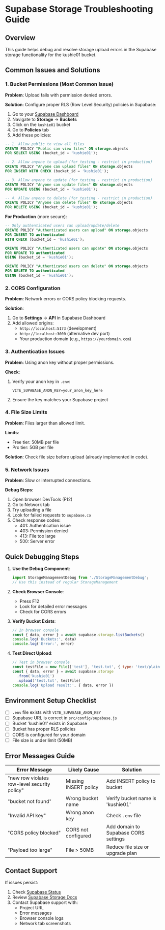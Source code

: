 # Supabase Storage Troubleshooting Guide

## Overview
This guide helps debug and resolve storage upload errors in the Supabase storage functionality for the kushie01 bucket.

## Common Issues and Solutions

### 1. Bucket Permissions (Most Common Issue)

**Problem**: Upload fails with permission denied errors.

**Solution**: Configure proper RLS (Row Level Security) policies in Supabase:

1. Go to your [Supabase Dashboard](https://app.supabase.com)
2. Navigate to **Storage** → **Buckets**
3. Click on the `kushie01` bucket
4. Go to **Policies** tab
5. Add these policies:

```sql
-- 1. Allow public to view all files
CREATE POLICY "Public can view files" ON storage.objects
FOR SELECT USING (bucket_id = 'kushie01');

-- 2. Allow anyone to upload (for testing - restrict in production)
CREATE POLICY "Anyone can upload files" ON storage.objects
FOR INSERT WITH CHECK (bucket_id = 'kushie01');

-- 3. Allow anyone to update (for testing - restrict in production)
CREATE POLICY "Anyone can update files" ON storage.objects
FOR UPDATE USING (bucket_id = 'kushie01');

-- 4. Allow anyone to delete (for testing - restrict in production)
CREATE POLICY "Anyone can delete files" ON storage.objects
FOR DELETE USING (bucket_id = 'kushie01');
```

**For Production** (more secure):
```sql
-- Only authenticated users can upload/update/delete
CREATE POLICY "Authenticated users can upload" ON storage.objects
FOR INSERT TO authenticated
WITH CHECK (bucket_id = 'kushie01');

CREATE POLICY "Authenticated users can update" ON storage.objects
FOR UPDATE TO authenticated
USING (bucket_id = 'kushie01');

CREATE POLICY "Authenticated users can delete" ON storage.objects
FOR DELETE TO authenticated
USING (bucket_id = 'kushie01');
```

### 2. CORS Configuration

**Problem**: Network errors or CORS policy blocking requests.

**Solution**:
1. Go to **Settings** → **API** in Supabase Dashboard
2. Add allowed origins:
   - `http://localhost:5173` (development)
   - `http://localhost:3000` (alternative dev port)
   - Your production domain (e.g., `https://yourdomain.com`)

### 3. Authentication Issues

**Problem**: Using anon key without proper permissions.

**Check**:
1. Verify your anon key in `.env`:
   ```
   VITE_SUPABASE_ANON_KEY=your_anon_key_here
   ```

2. Ensure the key matches your Supabase project

### 4. File Size Limits

**Problem**: Files larger than allowed limit.

**Limits**:
- Free tier: 50MB per file
- Pro tier: 5GB per file

**Solution**: Check file size before upload (already implemented in code).

### 5. Network Issues

**Problem**: Slow or interrupted connections.

**Debug Steps**:
1. Open browser DevTools (F12)
2. Go to Network tab
3. Try uploading a file
4. Look for failed requests to `supabase.co`
5. Check response codes:
   - 401: Authentication issue
   - 403: Permission denied
   - 413: File too large
   - 500: Server error

## Quick Debugging Steps

1. **Use the Debug Component**:
   ```jsx
   import StorageManagementDebug from './StorageManagementDebug';
   // Use this instead of regular StorageManagement
   ```

2. **Check Browser Console**:
   - Press F12
   - Look for detailed error messages
   - Check for CORS errors

3. **Verify Bucket Exists**:
   ```javascript
   // In browser console
   const { data, error } = await supabase.storage.listBuckets()
   console.log('Buckets:', data)
   console.log('Error:', error)
   ```

4. **Test Direct Upload**:
   ```javascript
   // Test in browser console
   const testFile = new File(['test'], 'test.txt', { type: 'text/plain' })
   const { data, error } = await supabase.storage
     .from('kushie01')
     .upload('test.txt', testFile)
   console.log('Upload result:', { data, error })
   ```

## Environment Setup Checklist

- [ ] `.env` file exists with `VITE_SUPABASE_ANON_KEY`
- [ ] Supabase URL is correct in `src/config/supabase.js`
- [ ] Bucket 'kushie01' exists in Supabase
- [ ] Bucket has proper RLS policies
- [ ] CORS is configured for your domain
- [ ] File size is under limit (50MB)

## Error Messages Guide

| Error Message | Likely Cause | Solution |
|--------------|--------------|----------|
| "new row violates row-level security policy" | Missing INSERT policy | Add INSERT policy to bucket |
| "bucket not found" | Wrong bucket name | Verify bucket name is 'kushie01' |
| "Invalid API key" | Wrong anon key | Check `.env` file |
| "CORS policy blocked" | CORS not configured | Add domain to Supabase CORS settings |
| "Payload too large" | File > 50MB | Reduce file size or upgrade plan |

## Contact Support

If issues persist:
1. Check [Supabase Status](https://status.supabase.com/)
2. Review [Supabase Storage Docs](https://supabase.com/docs/guides/storage)
3. Contact Supabase support with:
   - Project URL
   - Error messages
   - Browser console logs
   - Network tab screenshots